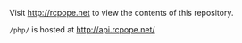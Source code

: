 Visit http://rcpope.net to view the contents of this repository.

`/php/` is hosted at http://api.rcpope.net/
